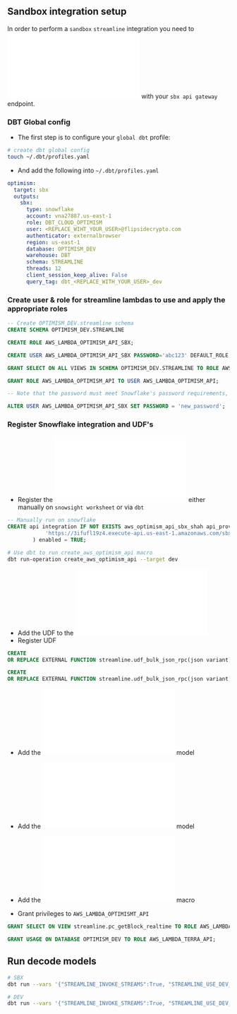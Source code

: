 ## Sandbox integration setup

In order to perform a `sandbox` `streamline` integration you need to ![register](../../../macros/streamline/api_integrations.sql) with your `sbx api gateway` endpoint. 

### DBT Global config
- The first step is to configure your `global dbt` profile:

```zsh
# create dbt global config
touch ~/.dbt/profiles.yaml 
```

- And add the following into `~/.dbt/profiles.yaml`

```yaml
optimism:
  target: sbx
  outputs:
    sbx:
      type: snowflake
      account: vna27887.us-east-1
      role: DBT_CLOUD_OPTIMISM 
      user: <REPLACE_WIHT_YOUR_USER>@flipsidecrypto.com
      authenticator: externalbrowser
      region: us-east-1
      database: OPTIMISM_DEV
      warehouse: DBT
      schema: STREAMLINE
      threads: 12
      client_session_keep_alive: False
      query_tag: dbt_<REPLACE_WITH_YOUR_USER>_dev
```

### Create user & role for streamline lambdas to use and apply the appropriate roles

```sql
-- Create OPTIMISM_DEV.streamline schema  
CREATE SCHEMA OPTIMISM_DEV.STREAMLINE

CREATE ROLE AWS_LAMBDA_OPTIMISM_API_SBX;

CREATE USER AWS_LAMBDA_OPTIMISM_API_SBX PASSWORD='abc123' DEFAULT_ROLE = AWS_LAMBDA_OPTIMISM_API_SBX MUST_CHANGE_PASSWORD = TRUE;

GRANT SELECT ON ALL VIEWS IN SCHEMA OPTIMISM_DEV.STREAMLINE TO ROLE AWS_LAMBDA_OPTIMISM_API_SBX;

GRANT ROLE AWS_LAMBDA_OPTIMISM_API TO USER AWS_LAMBDA_OPTIMISM_API;

-- Note that the password must meet Snowflake's password requirements, which include a minimum length of 8 characters, at least one uppercase letter, at least one lowercase letter, and at least one number or special character.

ALTER USER AWS_LAMBDA_OPTIMISM_API_SBX SET PASSWORD = 'new_password';
```
### Register Snowflake integration and UDF's

- Register the ![snowflake api integration](../../../macros/streamline/api_integrations.sql) either manually on `snowsight worksheet` or via `dbt`

```sql
-- Manually run on snowflake
CREATE api integration IF NOT EXISTS aws_optimism_api_sbx_shah api_provider = aws_api_gateway api_aws_role_arn = 'arn:aws:iam::579011195466:role/snowflake-api-optimism' api_allowed_prefixes = (
            'https://3ifufl19z4.execute-api.us-east-1.amazonaws.com/sbx/'
        ) enabled = TRUE;
```

```zsh
# Use dbt to run create_aws_optimism_api macro
dbt run-operation create_aws_optimism_api --target dev
```

- Add the UDF to the ![create udfs macro](/macros/create_udfs.sql)
- Register UDF

```sql
CREATE
OR REPLACE EXTERNAL FUNCTION streamline.udf_bulk_json_rpc(json variant) returns text api_integration = aws_optimism_api_sbx_shah AS 'https://3ifufl19z4.execute-api.us-east-1.amazonaws.com/sbx/udf_bulk_json_rpc';

CREATE
OR REPLACE EXTERNAL FUNCTION streamline.udf_bulk_json_rpc(json variant) returns text api_integration = aws_optimism_api_sbx_shah AS 'https://3ifufl19z4.execute-api.us-east-1.amazonaws.com/sbx/bulk_decode_logs';
```

- Add the ![_max_block_by_date.sql](_max_block_by_date.sql) model
- Add the ![streamline__blocks](streamline__blocks.sql) model
- Add the ![get_base_table_udft.sql](../.././macros/streamline/get_base_table_udft.sql) macro

- Grant privileges to `AWS_LAMBDA_OPTIMISMT_API`

```sql
GRANT SELECT ON VIEW streamline.pc_getBlock_realtime TO ROLE AWS_LAMBDA_TERRA_API;

GRANT USAGE ON DATABASE OPTIMISM_DEV TO ROLE AWS_LAMBDA_TERRA_API;
```

## Run decode models

```zsh
# SBX
dbt run --vars '{"STREAMLINE_INVOKE_STREAMS":True, "STREAMLINE_USE_DEV_FOR_EXTERNAL_TABLES": True}' -m 1+models/silver/streamline/decoder/streamline__decode_logs_realtime.sql --profile optimism --target sbx --profiles-dir ~/.dbt

# DEV
dbt run --vars '{"STREAMLINE_INVOKE_STREAMS":True, "STREAMLINE_USE_DEV_FOR_EXTERNAL_TABLES": True}' -m 1+models/silver/streamline/decoder/streamline__decode_logs_realtime.sql --profile optimism --target dev --profiles-dir ~/.dbt
```
